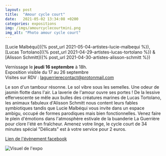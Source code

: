 ```yaml
---
layout: post
title:  "Amour cycle court"
date:   2021-05-02 13:34:08 +0200
categories: expositions
img: /imgs/amourcyclecourtmini.png
img_alt: "Photo amour cycle court"
---
```


[Lucie Malbéqui]({% post_url 2021-05-04-artistes-lucie-malbequi %}), [Lucas Tortolano]({% post_url 2021-04-29-artistes-lucas-tortolano %}) & [Alisson Schmitt]({% post_url 2021-04-30-artistes-alisson-schmitt %})


Vernissage le **jeudi 16 septembre** à 18h.  
Exposition visible du 17 au 26 septembre  
Visites sur RDV : laguerrierecontact@protonmail.com

Le son d'un tambour résonne. Le sol vibre sous les semelles. Une odeur de jasmin flotte dans l'air. La laverie de l'amour ouvre ses portes ! De la lessive effervescente se mêle aux bulles des créatures marines de Lucas Tortolano, les animaux fabuleux d'Alisson Schmitt nous content leurs fables symbiotiques tandis que Lucie Malbéqui vous invite dans un espace ambigu, occupé de formes parodiques mais bien fonctionnelles. Venez faire le plein d'émotions dans l'atmosphère estivale de la buanderie La Guerrière pour clore l'été en fraîcheur. Amenez votre linge, le cycle court de 34 minutes spécial "Délicats" est à votre service pour 2 euros.

[Lien de l'évènement facebook](https://fb.me/e/1fGwB1B7E)

![Visuel de l'expo](/imgs/amourcyclecourt.png)
